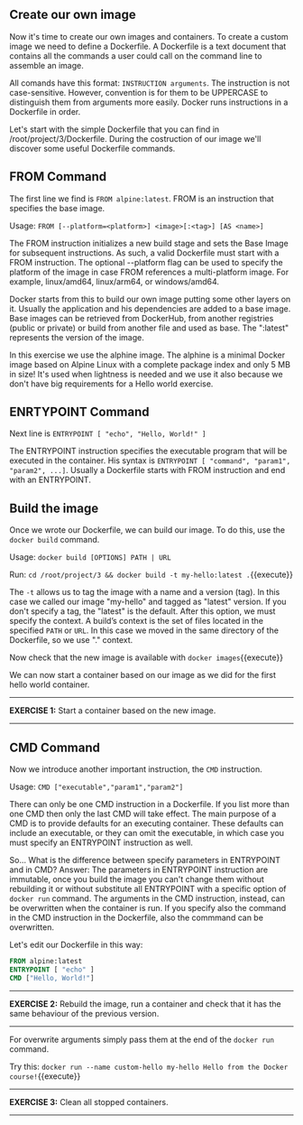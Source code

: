 ## Create our own image

Now it's time to create our own images and containers. To create a custom image we need to define a Dockerfile. A Dockerfile is a text document that contains all the commands a user could call on the command line to assemble an image. 

All comands have this format: `INSTRUCTION arguments`. The instruction is not case-sensitive. However, convention is for them to be UPPERCASE to distinguish them from arguments more easily. Docker runs instructions in a Dockerfile in order.

Let's start with the simple Dockerfile that you can find in /root/project/3/Dockerfile. During the costruction of our image we'll discover some useful Dockerfile commands.

## FROM Command

The first line we find is `FROM alpine:latest`. FROM is an instruction that specifies the base image. 

Usage: `FROM [--platform=<platform>] <image>[:<tag>] [AS <name>]` 

The FROM instruction initializes a new build stage and sets the Base Image for subsequent instructions. As such, a valid Dockerfile must start with a FROM instruction.  The optional --platform flag can be used to specify the platform of the image in case FROM references a multi-platform image. For example, linux/amd64, linux/arm64, or windows/amd64.

Docker starts from this to build our own image putting some other layers on it. Usually the application and his dependencies are added to a base image. Base images can be retrieved from DockerHub, from another registries (public or private) or build from another file and used as base. The ":latest" represents the version of the image. 

In this exercise we use the alphine image. The alphine is a minimal Docker image based on Alpine Linux with a complete package index and only 5 MB in size! It's used when lightness is needed and we use it also because we don't have big requirements for a Hello world exercise. 

## ENRTYPOINT Command

Next line is `ENTRYPOINT [ "echo", "Hello, World!" ]` 

The ENTRYPOINT instruction specifies the executable program that will be executed in the container. His syntax is `ENTRYPOINT [ "command", "param1", "param2", ...]`. Usually a Dockerfile starts with FROM instruction and end with an ENTRYPOINT.

## Build the image
Once we wrote our Dockerfile, we can build our image. To do this, use the `docker build` command. 

Usage: `docker build [OPTIONS] PATH | URL `

Run:
`cd /root/project/3 && docker build -t my-hello:latest .`{{execute}}

The `-t` allows us to tag the image with a name and a version (tag). In this case we called our image "my-hello" and tagged as "latest" version. If you don't specify a tag, the "latest" is the default. After this option, we must specify the context.  A build’s context is the set of files located in the specified `PATH` or `URL`. In this case we moved in the same directory of the Dockerfile, so we use "." context.

Now check that the new image is available with `docker images`{{execute}}

We can now start a container based on our image as we did for the first hello world container.

---

**EXERCISE 1:** Start a container based on the new image.

---

## CMD Command
Now we introduce another important instruction, the `CMD` instruction. 

Usage: `CMD ["executable","param1","param2"]`

There can only be one CMD instruction in a Dockerfile. If you list more than one CMD then only the last CMD will take effect. The main purpose of a CMD is to provide defaults for an executing container. These defaults can include an executable, or they can omit the executable, in which case you must specify an ENTRYPOINT instruction as well.

So... What is the difference between specify parameters in ENTRYPOINT and in CMD?
Answer: The parameters in ENTRYPOINT instruction are immutable, once you build the image you can't change them without rebuilding it or without substitute all ENTRYPOINT with a specific option of `docker run` command. The arguments in the CMD instruction, instead, can be overwritten when the container is run. If you specify also the command in the CMD instruction in the Dockerfile, also the commmand can be overwritten.

Let's edit our Dockerfile in this way:
```Dockerfile
FROM alpine:latest
ENTRYPOINT [ "echo" ]
CMD ["Hello, World!"]
```
---

**EXERCISE 2:** Rebuild the image, run a container and check that it has the same behaviour of the previous version.

---

For overwrite arguments simply pass them at the end of the `docker run` command.

Try this: `docker run --name custom-hello my-hello Hello from the Docker course!`{{execute}}

---

**EXERCISE 3:** Clean all stopped containers.

---